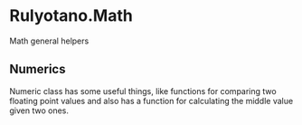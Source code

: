 # Rulyotano.Math
Math general helpers

## Numerics

Numeric class has some useful things, like functions for comparing two floating point values and also has a function for calculating the middle value given two ones. 
